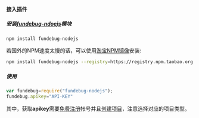 #### 接入插件

##### 安装[fundebug-ndoejs](https://www.npmjs.com/package/fundebug-nodejs)模块

```bash
npm install fundebug-nodejs
```

若国外的NPM速度太慢的话，可以使用[淘宝NPM镜像](https://npm.taobao.org/)安装:

```bash
npm install fundebug-nodejs --registry=https://registry.npm.taobao.org
```

##### 使用

```js
var fundebug=require("fundebug-nodejs");
fundebug.apikey="API-KEY"
```

其中，获取**apikey**需要[免费注册](https://www.fundebug.com/team/create)帐号并且[创建项目](https://www.fundebug.com/project/create)，注意选择对应的项目类型。